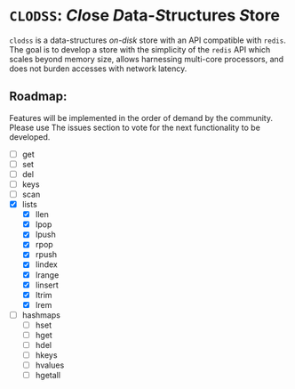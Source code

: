 # `CLODSS`: *Clo*se *D*ata-*S*tructures *S*tore #

`clodss` is a data-structures *on-disk* store with an API compatible with
`redis`. The goal is to develop a store with the simplicity of the `redis` API
which scales beyond memory size, allows harnessing multi-core processors, and
does not burden accesses with network latency.

## Roadmap:

Features will be implemented in the order of demand by the community. Please use
The issues section to vote for the next functionality to be developed.

- [ ] get
- [ ] set
- [ ] del
- [ ] keys
- [ ] scan
- [x] lists
    - [x] llen
    - [x] lpop
    - [x] lpush
    - [x] rpop
    - [x] rpush
    - [x] lindex
    - [x] lrange
    - [x] linsert
    - [x] ltrim
    - [x] lrem
- [ ] hashmaps
    - [ ] hset
    - [ ] hget
    - [ ] hdel
    - [ ] hkeys
    - [ ] hvalues
    - [ ] hgetall

